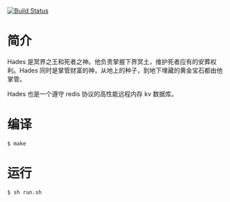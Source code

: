 [![Build Status](https://travis-ci.com/ivanallen/hades.svg?branch=master)](https://travis-ci.com/ivanallen/hades)

# 简介

Hades 是冥界之王和死者之神。他负责掌握下界冥土，维护死者应有的安葬权利。Hades 同时是掌管财富的神，从地上的种子，到地下埋藏的黄金宝石都由他掌管。

Hades 也是一个遵守 redis 协议的高性能远程内存 kv 数据库。

# 编译

```
$ make
```

# 运行

```
$ sh run.sh
```
